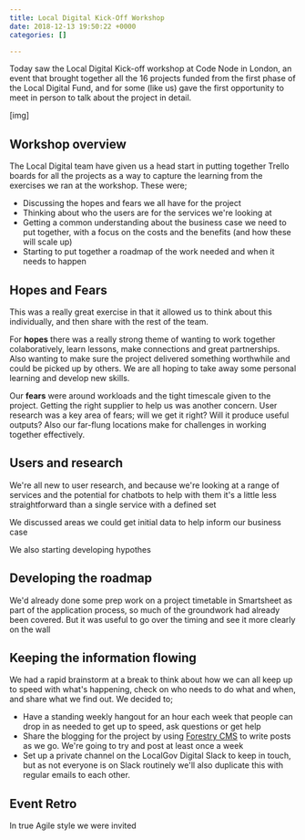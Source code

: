```yaml
---
title: Local Digital Kick-Off Workshop
date: 2018-12-13 19:50:22 +0000
categories: []

---
```

Today saw the Local Digital Kick-off workshop at Code Node in London, an event that brought together all the 16 projects funded from the first phase of the Local Digital Fund, and for some (like us) gave the first opportunity to meet in person to talk about the project in detail.

\[img\]

## Workshop overview

The Local Digital team have given us a head start in putting together Trello boards for all the projects as a way to capture the learning from the exercises we ran at the workshop. These were;

* Discussing the hopes and fears we all have for the project
* Thinking about who the users are for the services we're looking at
* Getting a common understanding about the business case we need to put together, with a focus on the costs and the benefits (and how these will scale up)
* Starting to put together a roadmap of the work needed and when it needs to happen

## Hopes and Fears

This was a really great exercise in that it allowed us to think about this individually, and then share with the rest of the team.

For **hopes** there was a really strong theme of wanting to work together colaboratively, learn lessons, make connections and great partnerships. Also wanting to make sure the project delivered something worthwhile and could be picked up by others. We are all hoping to take away some personal learning and develop new skills.

Our **fears** were around workloads and the tight timescale given to the project. Getting the right supplier to help us was another concern. User research was a key area of fears; will we get it right? Will it produce useful outputs? Also our far-flung locations make for challenges in working together effectively.

## Users and research

We're all new to user research, and because we're looking at a range of services and the potential for chatbots to help with them it's a little less straightforward than a single service with a defined set 

We discussed areas we could get initial data to help inform our business case

We also starting developing hypothes

## Developing the roadmap

We'd already done some prep work on a project timetable in Smartsheet as part of the application process, so much of the groundwork had already been covered. But it was useful to go over the timing and see it more clearly on the wall

## Keeping the information flowing

We had a rapid brainstorm at a break to think about how we can all keep up to speed with what's happening, check on who needs to do what and when, and share what we find out. We decided to;

* Have a standing weekly hangout for an hour each week that people can drop in as needed to get up to speed, ask questions or get help
* Share the blogging for the project by using [Forestry CMS](https://forestry.io) to write posts as we go. We're going to try and post at least once a week 
* Set up a private channel on the LocalGov Digital Slack  to keep in touch, but as not everyone is on Slack routinely we'll also duplicate this with regular emails to each other.

## Event Retro

In true Agile style we were invited 